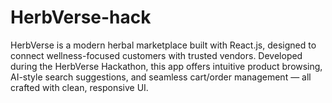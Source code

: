 # HerbVerse-hack
HerbVerse is a modern herbal marketplace built with React.js, designed to connect wellness-focused customers with trusted vendors. Developed during the HerbVerse Hackathon, this app offers intuitive product browsing, AI-style search suggestions, and seamless cart/order management — all crafted with clean, responsive UI.
